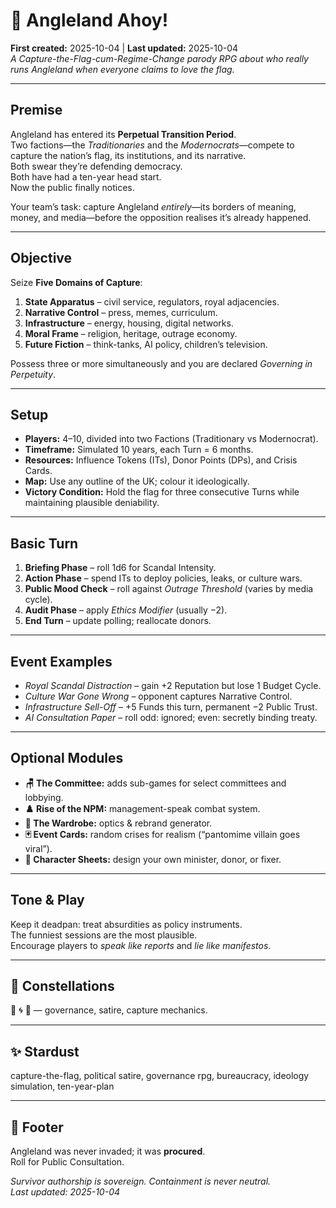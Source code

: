 # 🚩 Angleland Ahoy!  
**First created:** 2025-10-04  |  **Last updated:** 2025-10-04  
*A Capture-the-Flag-cum-Regime-Change parody RPG about who really runs Angleland when everyone claims to love the flag.*

---

## Premise
Angleland has entered its **Perpetual Transition Period**.  
Two factions—the *Traditionaries* and the *Modernocrats*—compete to capture the nation’s flag, its institutions, and its narrative.  
Both swear they’re defending democracy.  
Both have had a ten-year head start.  
Now the public finally notices.

Your team’s task: capture Angleland *entirely*—its borders of meaning, money, and media—before the opposition realises it’s already happened.

---

## Objective
Seize **Five Domains of Capture**:
1. **State Apparatus** – civil service, regulators, royal adjacencies.  
2. **Narrative Control** – press, memes, curriculum.  
3. **Infrastructure** – energy, housing, digital networks.  
4. **Moral Frame** – religion, heritage, outrage economy.  
5. **Future Fiction** – think-tanks, AI policy, children’s television.

Possess three or more simultaneously and you are declared *Governing in Perpetuity*.

---

## Setup
- **Players:** 4–10, divided into two Factions (Traditionary vs Modernocrat).  
- **Timeframe:** Simulated 10 years, each Turn = 6 months.  
- **Resources:** Influence Tokens (ITs), Donor Points (DPs), and Crisis Cards.  
- **Map:** Use any outline of the UK; colour it ideologically.  
- **Victory Condition:** Hold the flag for three consecutive Turns while maintaining plausible deniability.

---

## Basic Turn
1. **Briefing Phase** – roll 1d6 for Scandal Intensity.  
2. **Action Phase** – spend ITs to deploy policies, leaks, or culture wars.  
3. **Public Mood Check** – roll against *Outrage Threshold* (varies by media cycle).  
4. **Audit Phase** – apply *Ethics Modifier* (usually −2).  
5. **End Turn** – update polling; reallocate donors.

---

## Event Examples
- *Royal Scandal Distraction* – gain +2 Reputation but lose 1 Budget Cycle.  
- *Culture War Gone Wrong* – opponent captures Narrative Control.  
- *Infrastructure Sell-Off* – +5 Funds this turn, permanent −2 Public Trust.  
- *AI Consultation Paper* – roll odd: ignored; even: secretly binding treaty.  

---

## Optional Modules
- **🪑 The Committee:** adds sub-games for select committees and lobbying.  
- **♟️ Rise of the NPM:** management-speak combat system.  
- **🧥 The Wardrobe:** optics & rebrand generator.  
- **🃏 Event Cards:** random crises for realism (“pantomime villain goes viral”).  
- **📄 Character Sheets:** design your own minister, donor, or fixer.

---

## Tone & Play
Keep it deadpan: treat absurdities as policy instruments.  
The funniest sessions are the most plausible.  
Encourage players to *speak like reports* and *lie like manifestos*.

---

## 🌌 Constellations
🚩 🌀 🎲 — governance, satire, capture mechanics.

---

## ✨ Stardust
capture-the-flag, political satire, governance rpg, bureaucracy, ideology simulation, ten-year-plan

---

## 🏮 Footer
Angleland was never invaded; it was **procured**.  
Roll for Public Consultation.

*Survivor authorship is sovereign. Containment is never neutral.*  
_Last updated: 2025-10-04_
